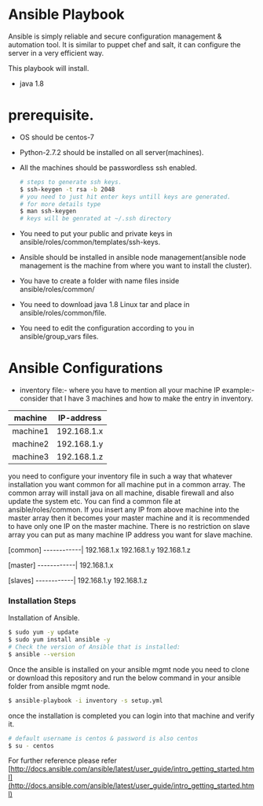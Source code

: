 # Ansible Playbook

Ansible is simply reliable and secure configuration management & automation tool. It is similar to puppet chef and salt, it can configure the server in a very efficient way.

This playbook will install.

  - java 1.8

# prerequisite.
  - OS should be centos-7
  - Python-2.7.2 should be installed on all server(machines).
  - All the machines should be passwordless ssh enabled.

    ```sh
    # steps to generate ssh keys.
    $ ssh-keygen -t rsa -b 2048
    # you need to just hit enter keys untill keys are generated.
    # for more details type
    $ man ssh-keygen
    # keys will be genrated at ~/.ssh directory
    ```

  - You need to put your public and private keys in ansible/roles/common/templates/ssh-keys.
  - Ansible should be installed in ansible node management(ansible node management is the machine from where you want to install the cluster).
  - You have to create a folder with name files inside ansible/roles/common/
  - You need to download java 1.8 Linux tar and place in ansible/roles/common/file.
  - You need to edit the configuration according to you in ansible/group_vars files.

# Ansible Configurations
- inventory file:- where you have to mention all your machine IP
  example:- consider that I have 3 machines and how to make the entry in inventory.

 machine  | IP-address 
 -------- |--------------
 machine1 | 192.168.1.x 
 machine2 | 192.168.1.y 
 machine3 | 192.168.1.z 

you need to configure your inventory file in such a way that whatever installation you want common for all machine put in a common array. The common array will install java on all machine, disable firewall and also update the system etc. You can find a common file at ansible/roles/common. If you insert any IP from above machine into the master array then it becomes your master machine and it is recommended to have only one IP on the master machine. There is no restriction on slave array you can put as many machine IP address you want for slave machine.

[common]
------------|
192.168.1.x
192.168.1.y
192.168.1.z

[master]
------------|
192.168.1.x
 
[slaves]
------------|
192.168.1.y 
192.168.1.z 


### Installation Steps
Installation of Ansible.
```sh
$ sudo yum -y update
$ sudo yum install ansible -y
# Check the version of Ansible that is installed:
$ ansible --version
```
Once the ansible is installed on your ansible mgmt node you need to clone or download this repository and run the below command in your ansible folder from ansible mgmt node.

```sh
$ ansible-playbook -i inventory -s setup.yml
```
once the installation is completed you can login into that machine and verify it.
```sh
# default username is centos & password is also centos
$ su - centos
```
For further reference please refer [http://docs.ansible.com/ansible/latest/user_guide/intro_getting_started.html](http://docs.ansible.com/ansible/latest/user_guide/intro_getting_started.html)
